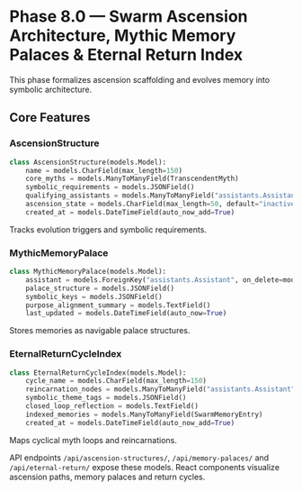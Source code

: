 # Phase 8.0 — Swarm Ascension Architecture, Mythic Memory Palaces & Eternal Return Index

This phase formalizes ascension scaffolding and evolves memory into symbolic architecture.

## Core Features

### AscensionStructure
```python
class AscensionStructure(models.Model):
    name = models.CharField(max_length=150)
    core_myths = models.ManyToManyField(TranscendentMyth)
    symbolic_requirements = models.JSONField()
    qualifying_assistants = models.ManyToManyField("assistants.Assistant")
    ascension_state = models.CharField(max_length=50, default="inactive")
    created_at = models.DateTimeField(auto_now_add=True)
```
Tracks evolution triggers and symbolic requirements.

### MythicMemoryPalace
```python
class MythicMemoryPalace(models.Model):
    assistant = models.ForeignKey("assistants.Assistant", on_delete=models.CASCADE)
    palace_structure = models.JSONField()
    symbolic_keys = models.JSONField()
    purpose_alignment_summary = models.TextField()
    last_updated = models.DateTimeField(auto_now=True)
```
Stores memories as navigable palace structures.

### EternalReturnCycleIndex
```python
class EternalReturnCycleIndex(models.Model):
    cycle_name = models.CharField(max_length=150)
    reincarnation_nodes = models.ManyToManyField("assistants.Assistant")
    symbolic_theme_tags = models.JSONField()
    closed_loop_reflection = models.TextField()
    indexed_memories = models.ManyToManyField(SwarmMemoryEntry)
    created_at = models.DateTimeField(auto_now_add=True)
```
Maps cyclical myth loops and reincarnations.

API endpoints `/api/ascension-structures/`, `/api/memory-palaces/` and `/api/eternal-return/` expose these models. React components visualize ascension paths, memory palaces and return cycles.
